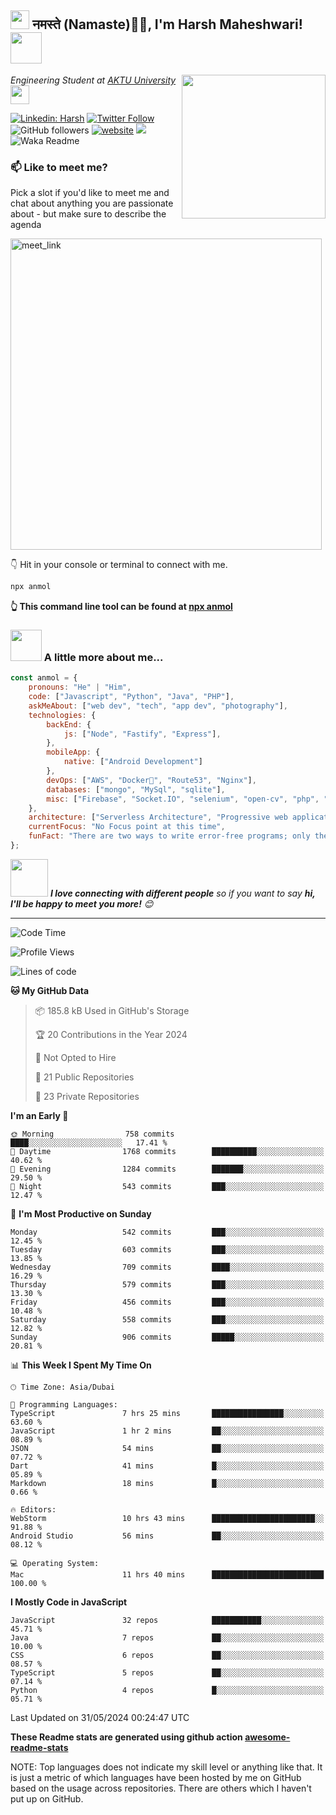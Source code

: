 <h2><img src="https://emojis.slackmojis.com/emojis/images/1531849430/4246/blob-sunglasses.gif?1531849430" width="30"/> नमस्ते (Namaste)🙏🏻, I'm Harsh Maheshwari! <img src="https://media.giphy.com/media/12oufCB0MyZ1Go/giphy.gif" width="50"></h2>
<img align='right' src="https://media.giphy.com/media/M9gbBd9nbDrOTu1Mqx/giphy.gif" width="230">
<p><em>Engineering Student at <a href="https://aktu.ac.in/">AKTU University
</a><img src="https://media.giphy.com/media/WUlplcMpOCEmTGBtBW/giphy.gif" width="30"> 
</em></p>

[![Linkedin: Harsh](https://img.shields.io/badge/-Harsh-blue?style=flat-square&logo=Linkedin&logoColor=white&link=https:/www.linkedin.com/in/harsh-maheshwari-768794264/)](https://www.linkedin.com/in/harsh-maheshwari-768794264/)
[![Twitter Follow](https://img.shields.io/twitter/follow/HarshMa75781967?label=Follow)](https://twitter.com/intent/follow?screen_name=HarshMa75781967)
![GitHub followers](https://img.shields.io/github/followers/anmol098?label=Follow&style=social)
[![website](https://img.shields.io/badge/Website-46a2f1.svg?&style=flat-square&logo=Google-Chrome&logoColor=white&link=https://anmolsingh.me/)](https://anmolsingh.me/)
![](https://visitor-badge.glitch.me/badge?page_id=anmol098.anmol098)
![Waka Readme](https://github.com/anmol098/anmol098/workflows/Waka%20Readme/badge.svg)

### 📫 Like to meet me?

Pick a slot if you'd like to meet me and chat about anything you are passionate about - but make sure to describe the agenda

<a href="https://calendly.com/anmol098/30min" target="_blank"><img width="498" alt="meet_link" src="https://user-images.githubusercontent.com/15426564/144297439-f530f383-e73e-41e0-9914-a9b7d3f432e5.png"></a>

👇 Hit in your console or terminal to connect with me.

```bash
npx anmol
```
**👆 This command line tool can be found at [npx anmol](https://github.com/anmol098/npx_card)**

### <img src="https://media.giphy.com/media/VgCDAzcKvsR6OM0uWg/giphy.gif" width="50"> A little more about me...  

```javascript
const anmol = {
    pronouns: "He" | "Him",
    code: ["Javascript", "Python", "Java", "PHP"],
    askMeAbout: ["web dev", "tech", "app dev", "photography"],
    technologies: {
        backEnd: {
            js: ["Node", "Fastify", "Express"],
        },
        mobileApp: {
            native: ["Android Development"]
        },
        devOps: ["AWS", "Docker🐳", "Route53", "Nginx"],
        databases: ["mongo", "MySql", "sqlite"],
        misc: ["Firebase", "Socket.IO", "selenium", "open-cv", "php", "SuiteApp"]
    },
    architecture: ["Serverless Architecture", "Progressive web applications", "Single page applications"],
    currentFocus: "No Focus point at this time",
    funFact: "There are two ways to write error-free programs; only the third one works"
};
```

<img src="https://media.giphy.com/media/LnQjpWaON8nhr21vNW/giphy.gif" width="60"> <em><b>I love connecting with different people</b> so if you want to say <b>hi, I'll be happy to meet you more!</b> 😊</em>

---
<!--START_SECTION:waka-->
![Code Time](http://img.shields.io/badge/Code%20Time-2%2C773%20hrs%2015%20mins-blue)

![Profile Views](http://img.shields.io/badge/Profile%20Views-1538-blue)

![Lines of code](https://img.shields.io/badge/From%20Hello%20World%20I%27ve%20Written-4.1%20million%20lines%20of%20code-blue)

**🐱 My GitHub Data** 

> 📦 185.8 kB Used in GitHub's Storage 
 > 
> 🏆 20 Contributions in the Year 2024
 > 
> 🚫 Not Opted to Hire
 > 
> 📜 21 Public Repositories 
 > 
> 🔑 23 Private Repositories 
 > 
**I'm an Early 🐤** 

```text
🌞 Morning                758 commits         ████░░░░░░░░░░░░░░░░░░░░░   17.41 % 
🌆 Daytime                1768 commits        ██████████░░░░░░░░░░░░░░░   40.62 % 
🌃 Evening                1284 commits        ███████░░░░░░░░░░░░░░░░░░   29.50 % 
🌙 Night                  543 commits         ███░░░░░░░░░░░░░░░░░░░░░░   12.47 % 
```
📅 **I'm Most Productive on Sunday** 

```text
Monday                   542 commits         ███░░░░░░░░░░░░░░░░░░░░░░   12.45 % 
Tuesday                  603 commits         ███░░░░░░░░░░░░░░░░░░░░░░   13.85 % 
Wednesday                709 commits         ████░░░░░░░░░░░░░░░░░░░░░   16.29 % 
Thursday                 579 commits         ███░░░░░░░░░░░░░░░░░░░░░░   13.30 % 
Friday                   456 commits         ███░░░░░░░░░░░░░░░░░░░░░░   10.48 % 
Saturday                 558 commits         ███░░░░░░░░░░░░░░░░░░░░░░   12.82 % 
Sunday                   906 commits         █████░░░░░░░░░░░░░░░░░░░░   20.81 % 
```


📊 **This Week I Spent My Time On** 

```text
🕑︎ Time Zone: Asia/Dubai

💬 Programming Languages: 
TypeScript               7 hrs 25 mins       ████████████████░░░░░░░░░   63.60 % 
JavaScript               1 hr 2 mins         ██░░░░░░░░░░░░░░░░░░░░░░░   08.89 % 
JSON                     54 mins             ██░░░░░░░░░░░░░░░░░░░░░░░   07.72 % 
Dart                     41 mins             █░░░░░░░░░░░░░░░░░░░░░░░░   05.89 % 
Markdown                 18 mins             █░░░░░░░░░░░░░░░░░░░░░░░░   0.66 % 

🔥 Editors: 
WebStorm                 10 hrs 43 mins      ███████████████████████░░   91.88 % 
Android Studio           56 mins             ██░░░░░░░░░░░░░░░░░░░░░░░   08.12 % 

💻 Operating System: 
Mac                      11 hrs 40 mins      █████████████████████████   100.00 % 
```

**I Mostly Code in JavaScript** 

```text
JavaScript               32 repos            ███████████░░░░░░░░░░░░░░   45.71 % 
Java                     7 repos             ██░░░░░░░░░░░░░░░░░░░░░░░   10.00 % 
CSS                      6 repos             ██░░░░░░░░░░░░░░░░░░░░░░░   08.57 % 
TypeScript               5 repos             ██░░░░░░░░░░░░░░░░░░░░░░░   07.14 % 
Python                   4 repos             █░░░░░░░░░░░░░░░░░░░░░░░░   05.71 % 
```




 Last Updated on 31/05/2024 00:24:47 UTC
<!--END_SECTION:waka-->

**These Readme stats are generated using github action [awesome-readme-stats](https://github.com/anmol098/waka-readme-stats)**

NOTE: Top languages does not indicate my skill level or anything like that. It is just a metric of which languages have been hosted by me on GitHub based on the usage across repositories. There are others which I haven't put up on GitHub.
